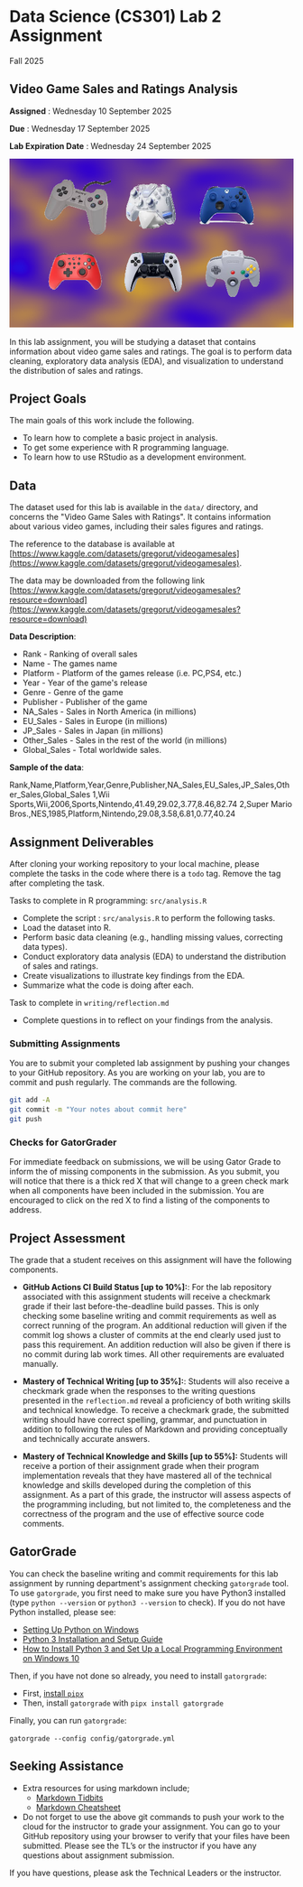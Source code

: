 # Data Science (CS301) Lab 2 Assignment
Fall 2025

## Video Game Sales and Ratings Analysis

**Assigned** : Wednesday 10 September 2025

**Due** : Wednesday 17 September 2025

**Lab Expiration Date** : Wednesday 24 September 2025

![logo](graphics/controllers_i.png)

In this lab assignment, you will be studying a dataset that contains information about video game sales and ratings. The goal is to perform data cleaning, exploratory data analysis (EDA), and visualization to understand the distribution of sales and ratings.

## Project Goals

The main goals of this work include the following.

* To learn how to complete a basic project in analysis.
* To get some experience with R programming language.
* To learn how to use RStudio as a development environment.

## Data

The dataset used for this lab is available in the `data/` directory, and concerns the "Video Game Sales with Ratings". It contains information about various video games, including their sales figures and ratings. 

The reference to the database is available at [https://www.kaggle.com/datasets/gregorut/videogamesales](https://www.kaggle.com/datasets/gregorut/videogamesales).

The data may be downloaded from the following link [https://www.kaggle.com/datasets/gregorut/videogamesales?resource=download](https://www.kaggle.com/datasets/gregorut/videogamesales?resource=download)

**Data Description**:

* Rank - Ranking of overall sales
* Name - The games name
* Platform - Platform of the games release (i.e. PC,PS4, etc.)
* Year - Year of the game's release
* Genre - Genre of the game
* Publisher - Publisher of the game
* NA_Sales - Sales in North America (in millions)
* EU_Sales - Sales in Europe (in millions)
* JP_Sales - Sales in Japan (in millions)
* Other_Sales - Sales in the rest of the world (in millions)
* Global_Sales - Total worldwide sales.

**Sample of the data**:

Rank,Name,Platform,Year,Genre,Publisher,NA_Sales,EU_Sales,JP_Sales,Other_Sales,Global_Sales
1,Wii Sports,Wii,2006,Sports,Nintendo,41.49,29.02,3.77,8.46,82.74
2,Super Mario Bros.,NES,1985,Platform,Nintendo,29.08,3.58,6.81,0.77,40.24

## Assignment Deliverables

After cloning your working repository to your local machine, please complete the tasks in the code where there is a `todo` tag. Remove the tag after completing the task.

Tasks to complete in R programming: `src/analysis.R`

* Complete the script : `src/analysis.R` to perform the following tasks.
* Load the dataset into R.
* Perform basic data cleaning (e.g., handling missing values, correcting data types).
* Conduct exploratory data analysis (EDA) to understand the distribution of sales and ratings.
* Create visualizations to illustrate key findings from the EDA.
* Summarize what the code is doing after each.

Task to complete in `writing/reflection.md`

* Complete questions in to reflect on your findings from the analysis.

### Submitting Assignments

You are to submit your completed lab assignment by pushing your changes to your GitHub repository. As you are working on your lab, you are to commit and push regularly. The commands are the following.

``` bash
git add -A
git commit -m "Your notes about commit here" 
git push
```

### Checks for GatorGrader

For immediate feedback on submissions, we will be using Gator Grade to inform the of missing components in the submission. As you submit, you will notice that there is a thick red X that will change to a green check mark when all components have been included in the submission. You are encouraged to click on the red X to find a listing of the components to address.

## Project Assessment

The grade that a student receives on this assignment will have the following components.

* **GitHub Actions CI Build Status [up to 10%]:**: For the lab repository associated with this assignment students will receive a checkmark grade if their last before-the-deadline build passes. This is only checking some baseline writing and commit requirements as well as correct running of the program. An additional reduction will given if the commit log shows a cluster of commits at the end clearly used just to pass this requirement. An addition reduction will also be given if there is no commit during lab work times. All other requirements are evaluated manually.

* **Mastery of Technical Writing [up to 35%]:**: Students will also receive a checkmark grade when the responses to the writing questions presented in the `reflection.md` reveal a proficiency of both writing skills and technical knowledge. To receive a checkmark grade, the submitted writing should have correct spelling, grammar, and punctuation in addition to following the rules of Markdown and providing conceptually and technically accurate answers.

* **Mastery of Technical Knowledge and Skills [up to 55%]:** Students will receive a portion of their assignment grade when their program implementation reveals that they have mastered all of the technical knowledge and skills developed during the completion of this assignment. As a part of this grade, the instructor will assess aspects of the programming including, but not limited to, the completeness and the correctness of the program and the use of effective source code comments.

## GatorGrade

You can check the baseline writing and commit requirements for this lab assignment by running department's assignment checking `gatorgrade` tool. To use `gatorgrade`, you first need to make sure you have Python3 installed (type `python --version` or `python3 --version` to check). If you do not have Python installed, please see:

* [Setting Up Python on Windows](https://realpython.com/lessons/python-windows-setup/)
* [Python 3 Installation and Setup Guide](https://realpython.com/installing-python/)
* [How to Install Python 3 and Set Up a Local Programming Environment on Windows 10](https://www.digitalocean.com/community/tutorials/how-to-install-python-3-and-set-up-a-local-programming-environment-on-windows-10)

Then, if you have not done so already, you need to install `gatorgrade`:

* First, [install `pipx`](https://pypa.github.io/pipx/installation/)
* Then, install `gatorgrade` with `pipx install gatorgrade`

Finally, you can run `gatorgrade`:

`gatorgrade --config config/gatorgrade.yml`

## Seeking Assistance

* Extra resources for using markdown include;
  + [Markdown Tidbits](https://www.youtube.com/watch?v=cdJEUAy5IyA)
  + [Markdown Cheatsheet](https://github.com/adam-p/markdown-here/wiki/Markdown-Cheatsheet)
* Do not forget to use the above git commands to push your work to the cloud for the instructor to grade your assignment. You can go to your GitHub repository using your browser to verify that your files have been submitted. Please see the TL’s or the instructor if you have any questions about assignment submission.

If you have questions, please ask the Technical Leaders or the instructor.
